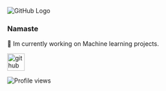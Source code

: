 
![GitHub Logo](https://emojipedia-us.s3.amazonaws.com/source/skype/289/folded-hands_1f64f.png)

### Namaste

🔭 Im currently working on Machine learning projects.


[<img src='https://cdn.jsdelivr.net/npm/simple-icons@3.0.1/icons/github.svg' alt='github' height='40'>](https://github.com/multiskilled) 

![Profile views](https://gpvc.arturio.dev/mk)  

<!--
**multiskilled/multiskilled** is a ✨ _special_ ✨ repository because its `README.md` (this file) appears on your GitHub profile.

Here are some ideas to get you started:

- 🔭 I’m currently working on ...
- 🌱 I’m currently learning ...
- 👯 I’m looking to collaborate on ...
- 🤔 I’m looking for help with ...
- 💬 Ask me about ...
- 📫 How to reach me: ...
- 😄 Pronouns: ...
- ⚡ Fun fact: ...
-->
